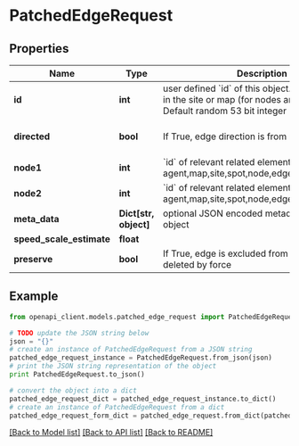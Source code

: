 # PatchedEdgeRequest


## Properties
Name | Type | Description | Notes
------------ | ------------- | ------------- | -------------
**id** | **int** | user defined &#x60;id&#x60; of this object. Must be unique in the site or map (for nodes and edges); Default random 53 bit integer | [optional] 
**directed** | **bool** | If True, edge direction is from node1 to node2 | [optional] [default to False]
**node1** | **int** | &#x60;id&#x60; of relevant related element eg: agent,map,site,spot,node,edge,external_device | [optional] 
**node2** | **int** | &#x60;id&#x60; of relevant related element eg: agent,map,site,spot,node,edge,external_device | [optional] 
**meta_data** | **Dict[str, object]** | optional JSON encoded metadata for this object | [optional] 
**speed_scale_estimate** | **float** |  | [optional] 
**preserve** | **bool** | If True, edge is excluded from deletion, unless deleted by force | [optional] 

## Example

```python
from openapi_client.models.patched_edge_request import PatchedEdgeRequest

# TODO update the JSON string below
json = "{}"
# create an instance of PatchedEdgeRequest from a JSON string
patched_edge_request_instance = PatchedEdgeRequest.from_json(json)
# print the JSON string representation of the object
print PatchedEdgeRequest.to_json()

# convert the object into a dict
patched_edge_request_dict = patched_edge_request_instance.to_dict()
# create an instance of PatchedEdgeRequest from a dict
patched_edge_request_form_dict = patched_edge_request.from_dict(patched_edge_request_dict)
```
[[Back to Model list]](../README.md#documentation-for-models) [[Back to API list]](../README.md#documentation-for-api-endpoints) [[Back to README]](../README.md)


